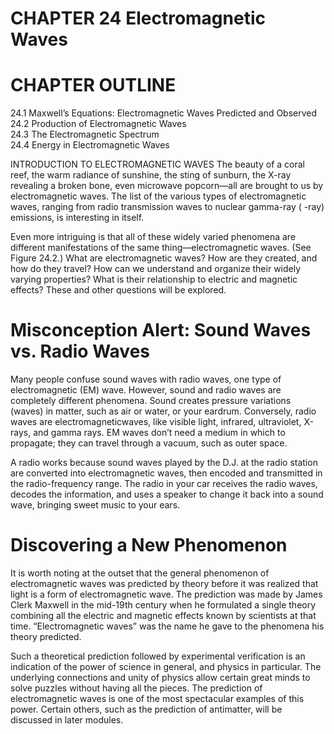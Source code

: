 # CHAPTER 24 Electromagnetic Waves

# CHAPTER OUTLINE

24.1 Maxwell’s Equations: Electromagnetic Waves Predicted and Observed   
24.2 Production of Electromagnetic Waves   
24.3 The Electromagnetic Spectrum   
24.4 Energy in Electromagnetic Waves

INTRODUCTION TO ELECTROMAGNETIC WAVES The beauty of a coral reef, the warm radiance of sunshine, the sting of sunburn, the X-ray revealing a broken bone, even microwave popcorn—all are brought to us by electromagnetic waves. The list of the various types of electromagnetic waves, ranging from radio transmission waves to nuclear gamma-ray ( -ray) emissions, is interesting in itself.

Even more intriguing is that all of these widely varied phenomena are different manifestations of the same thing—electromagnetic waves. (See Figure 24.2.) What are electromagnetic waves? How are they created, and how do they travel? How can we understand and organize their widely varying properties? What is their relationship to electric and magnetic effects? These and other questions will be explored.

# Misconception Alert: Sound Waves vs. Radio Waves

Many people confuse sound waves with radio waves, one type of electromagnetic (EM) wave. However, sound and radio waves are completely different phenomena. Sound creates pressure variations (waves) in matter, such as air or water, or your eardrum. Conversely, radio waves are electromagneticwaves, like visible light, infrared, ultraviolet, X-rays, and gamma rays. EM waves don’t need a medium in which to propagate; they can travel through a vacuum, such as outer space.

A radio works because sound waves played by the D.J. at the radio station are converted into electromagnetic waves, then encoded and transmitted in the radio-frequency range. The radio in your car receives the radio waves, decodes the information, and uses a speaker to change it back into a sound wave, bringing sweet music to your ears.

# Discovering a New Phenomenon

It is worth noting at the outset that the general phenomenon of electromagnetic waves was predicted by theory before it was realized that light is a form of electromagnetic wave. The prediction was made by James Clerk Maxwell in the mid-19th century when he formulated a single theory combining all the electric and magnetic effects known by scientists at that time. “Electromagnetic waves” was the name he gave to the phenomena his theory predicted.

Such a theoretical prediction followed by experimental verification is an indication of the power of science in general, and physics in particular. The underlying connections and unity of physics allow certain great minds to solve puzzles without having all the pieces. The prediction of electromagnetic waves is one of the most spectacular examples of this power. Certain others, such as the prediction of antimatter, will be discussed in later modules.